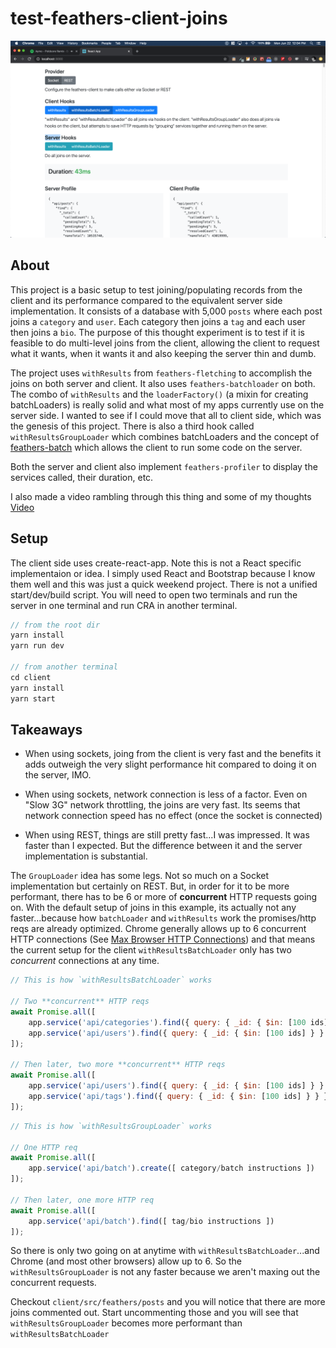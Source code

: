 # test-feathers-client-joins

![image info](./screenshot.png)

## About

This project is a basic setup to test joining/populating records from the client and its performance compared to the equivalent server side implementation. It consists of a database with 5,000 `posts` where each post joins a `category` and `user`. Each category then joins a `tag` and each user then joins a `bio`. The purpose of this thought experiment is to test if it is feasible to do multi-level joins from the client, allowing the client to request what it wants, when it wants it and also keeping the server thin and dumb.

The project uses `withResults` from `feathers-fletching` to accomplish the joins on both server and client. It also uses `feathers-batchloader` on both.
The combo of `withResults` and the `loaderFactory()` (a mixin for creating batchLoaders) is really solid and what most of my apps currently use on the server side. I wanted to see if I could move that all to client side, which was the genesis of this project. There is also a third hook called `withResultsGroupLoader` which combines batchLoaders and the concept of [feathers-batch](https://github.com/feathersjs-ecosystem/feathers-batch) which allows the client to run some code on the server.

Both the server and client also implement `feathers-profiler` to display the services called, their duration, etc.

I also made a video rambling through this thing and some of my thoughts
[Video](https://www.loom.com/share/ae6ed46cf0ea44ceb33b34c99b6cdbc5)

## Setup

The client side uses create-react-app. Note this is not a React specific implementaion or idea. I simply used React and Bootstrap because I know them well and this was just a quick weekend project. There is not a unified start/dev/build script. You will need to open two terminals and run the server in one terminal and run CRA in another terminal.

```js
// from the root dir
yarn install
yarn run dev

// from another terminal
cd client
yarn install
yarn start
```

## Takeaways

- When using sockets, joing from the client is very fast and the benefits it adds outweigh the very slight performance hit compared to doing it on the server, IMO.

- When using sockets, network connection is less of a factor. Even on "Slow 3G" network throttling, the joins are very fast. Its seems that network connection speed has no effect (once the socket is connected)

- When using REST, things are still pretty fast...I was impressed. It was faster than I expected. But the difference between it and the server implementation is substantial.

The `GroupLoader` idea has some legs. Not so much on a Socket implementation but certainly on REST. But, in order for it to be more performant, there has to be 6 or more of **concurrent** HTTP requests going on. With the default setup of joins in this example, its actually not any faster...because how `batchLoader` and `withResults` work the promises/http reqs are already optimized. Chrome generally allows up to 6 concurrent HTTP connections (See [Max Browser HTTP Connections](https://docs.pushtechnology.com/cloud/latest/manual/html/designguide/solution/support/connection_limitations.html)) and that means the current setup for the client `withResultsBatchLoader` only has two *concurrent* connections at any time.

```js
// This is how `withResultsBatchLoader` works

// Two **concurrent** HTTP reqs
await Promise.all([
    app.service('api/categories').find({ query: { _id: { $in: [100 ids] } } })
    app.service('api/users').find({ query: { _id: { $in: [100 ids] } } })
]);

// Then later, two more **concurrent** HTTP reqs
await Promise.all([
    app.service('api/users').find({ query: { _id: { $in: [100 ids] } } })
    app.service('api/tags').find({ query: { _id: { $in: [100 ids] } } })
]);
```

```js
// This is how `withResultsGroupLoader` works

// One HTTP req
await Promise.all([
    app.service('api/batch').create([ category/batch instructions ])
]);

// Then later, one more HTTP req
await Promise.all([
    app.service('api/batch').find([ tag/bio instructions ])
]);
```

So there is only two going on at anytime with `withResultsBatchLoader`...and Chrome (and most other browsers) allow up to 6. So the `withResultsGroupLoader` is not any faster because we aren't maxing out the concurrent requests.

Checkout `client/src/feathers/posts` and you will notice that there are more joins commented out. Start uncommenting those and you will see that `withResultsGroupLoader` becomes more performant than `withResultsBatchLoader`

